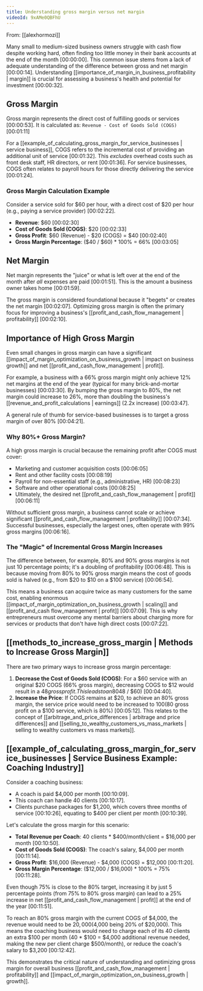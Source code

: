 ```yaml
---
title: Understanding gross margin versus net margin
videoId: 9xAMe0QBFhU
---
```


From: [[alexhormozi]] <br/> 

Many small to medium-sized business owners struggle with cash flow despite working hard, often finding too little money in their bank accounts at the end of the month <a class="yt-timestamp" data-t="00:00:00">[00:00:00]</a>. This common issue stems from a lack of adequate understanding of the difference between gross and net margin <a class="yt-timestamp" data-t="00:00:14">[00:00:14]</a>. Understanding [[importance_of_margin_in_business_profitability | margin]] is crucial for assessing a business's health and potential for investment <a class="yt-timestamp" data-t="00:00:32">[00:00:32]</a>.

## Gross Margin

Gross margin represents the direct cost of fulfilling goods or services <a class="yt-timestamp" data-t="00:00:53">[00:00:53]</a>. It is calculated as:
`Revenue - Cost of Goods Sold (COGS)` <a class="yt-timestamp" data-t="00:01:11">[00:01:11]</a>

For a [[example_of_calculating_gross_margin_for_service_businesses | service business]], COGS refers to the incremental cost of providing an additional unit of service <a class="yt-timestamp" data-t="00:01:32">[00:01:32]</a>. This *excludes* overhead costs such as front desk staff, HR directors, or rent <a class="yt-timestamp" data-t="00:01:36">[00:01:36]</a>. For service businesses, COGS often relates to payroll hours for those directly delivering the service <a class="yt-timestamp" data-t="00:01:24">[00:01:24]</a>.

### Gross Margin Calculation Example

Consider a service sold for $60 per hour, with a direct cost of $20 per hour (e.g., paying a service provider) <a class="yt-timestamp" data-t="00:02:22">[00:02:22]</a>.

*   **Revenue**: $60 <a class="yt-timestamp" data-t="00:02:30">[00:02:30]</a>
*   **Cost of Goods Sold (COGS)**: $20 <a class="yt-timestamp" data-t="00:02:33">[00:02:33]</a>
*   **Gross Profit**: $60 (Revenue) - $20 (COGS) = $40 <a class="yt-timestamp" data-t="00:02:40">[00:02:40]</a>
*   **Gross Margin Percentage**: ($40 / $60) * 100% = 66% <a class="yt-timestamp" data-t="00:03:05">[00:03:05]</a>

## Net Margin

Net margin represents the "juice" or what is left over at the end of the month after *all* expenses are paid <a class="yt-timestamp" data-t="00:01:51">[00:01:51]</a>. This is the amount a business owner takes home <a class="yt-timestamp" data-t="00:01:59">[00:01:59]</a>.

The gross margin is considered foundational because it "begets" or creates the net margin <a class="yt-timestamp" data-t="00:02:07">[00:02:07]</a>. Optimizing gross margin is often the primary focus for improving a business's [[profit_and_cash_flow_management | profitability]] <a class="yt-timestamp" data-t="00:02:10">[00:02:10]</a>.

## Importance of High Gross Margin

Even small changes in gross margin can have a significant [[impact_of_margin_optimization_on_business_growth | impact on business growth]] and net [[profit_and_cash_flow_management | profit]].

For example, a business with a 66% gross margin might only achieve 12% net margins at the end of the year (typical for many brick-and-mortar businesses) <a class="yt-timestamp" data-t="00:03:30">[00:03:30]</a>. By bumping the gross margin to 80%, the net margin could increase to 26%, more than doubling the business's [[revenue_and_profit_calculations | earnings]] (2.2x increase) <a class="yt-timestamp" data-t="00:03:47">[00:03:47]</a>.

A general rule of thumb for service-based businesses is to target a gross margin of over 80% <a class="yt-timestamp" data-t="00:04:21">[00:04:21]</a>.

### Why 80%+ Gross Margin?

A high gross margin is crucial because the remaining profit after COGS must cover:
*   Marketing and customer acquisition costs <a class="yt-timestamp" data-t="00:06:05">[00:06:05]</a>
*   Rent and other facility costs <a class="yt-timestamp" data-t="00:08:19">[00:08:19]</a>
*   Payroll for non-essential staff (e.g., administrative, HR) <a class="yt-timestamp" data-t="00:08:23">[00:08:23]</a>
*   Software and other operational costs <a class="yt-timestamp" data-t="00:08:25">[00:08:25]</a>
*   Ultimately, the desired net [[profit_and_cash_flow_management | profit]] <a class="yt-timestamp" data-t="00:06:11">[00:06:11]</a>

Without sufficient gross margin, a business cannot scale or achieve significant [[profit_and_cash_flow_management | profitability]] <a class="yt-timestamp" data-t="00:07:34">[00:07:34]</a>. Successful businesses, especially the largest ones, often operate with 99% gross margins <a class="yt-timestamp" data-t="00:06:16">[00:06:16]</a>.

### The "Magic" of Incremental Gross Margin Increases

The difference between, for example, 80% and 90% gross margins is not just 10 percentage points; it's a doubling of profitability <a class="yt-timestamp" data-t="00:06:48">[00:06:48]</a>. This is because moving from 80% to 90% gross margin means the cost of goods sold is halved (e.g., from $20 to $10 on a $100 service) <a class="yt-timestamp" data-t="00:06:54">[00:06:54]</a>.

This means a business can acquire twice as many customers for the same cost, enabling enormous [[impact_of_margin_optimization_on_business_growth | scaling]] and [[profit_and_cash flow_management | profit]] <a class="yt-timestamp" data-t="00:07:09">[00:07:09]</a>. This is why entrepreneurs must overcome any mental barriers about charging more for services or products that don't have high direct costs <a class="yt-timestamp" data-t="00:07:22">[00:07:22]</a>.

## [[methods_to_increase_gross_margin | Methods to Increase Gross Margin]]

There are two primary ways to increase gross margin percentage:

1.  **Decrease the Cost of Goods Sold (COGS)**: For a $60 service with an original $20 COGS (66% gross margin), decreasing COGS to $12 would result in a $48 gross profit. This leads to an 80% gross margin ($48 / $60) <a class="yt-timestamp" data-t="00:04:40">[00:04:40]</a>.
2.  **Increase the Price**: If COGS remains at $20, to achieve an 80% gross margin, the service price would need to be increased to $100 ($80 gross profit on a $100 service, which is 80%) <a class="yt-timestamp" data-t="00:05:12">[00:05:12]</a>. This relates to the concept of [[arbitrage_and_price_differences | arbitrage and price differences]] and [[selling_to_wealthy_customers_vs_mass_markets | selling to wealthy customers vs mass markets]].

## [[example_of_calculating_gross_margin_for_service_businesses | Service Business Example: Coaching Industry]]

Consider a coaching business:
*   A coach is paid $4,000 per month <a class="yt-timestamp" data-t="00:10:09">[00:10:09]</a>.
*   This coach can handle 40 clients <a class="yt-timestamp" data-t="00:10:17">[00:10:17]</a>.
*   Clients purchase packages for $1,200, which covers three months of service <a class="yt-timestamp" data-t="00:10:26">[00:10:26]</a>, equating to $400 per client per month <a class="yt-timestamp" data-t="00:10:39">[00:10:39]</a>.

Let's calculate the gross margin for this scenario:
*   **Total Revenue per Coach**: 40 clients * $400/month/client = $16,000 per month <a class="yt-timestamp" data-t="00:10:50">[00:10:50]</a>.
*   **Cost of Goods Sold (COGS)**: The coach's salary, $4,000 per month <a class="yt-timestamp" data-t="00:11:14">[00:11:14]</a>.
*   **Gross Profit**: $16,000 (Revenue) - $4,000 (COGS) = $12,000 <a class="yt-timestamp" data-t="00:11:20">[00:11:20]</a>.
*   **Gross Margin Percentage**: ($12,000 / $16,000) * 100% = 75% <a class="yt-timestamp" data-t="00:11:28">[00:11:28]</a>.

Even though 75% is close to the 80% target, increasing it by just 5 percentage points (from 75% to 80% gross margin) can lead to a 25% increase in net [[profit_and_cash_flow_management | profit]] at the end of the year <a class="yt-timestamp" data-t="00:11:51">[00:11:51]</a>.

To reach an 80% gross margin with the current COGS of $4,000, the revenue would need to be $20,000 ($4,000 being 20% of $20,000). This means the coaching business would need to charge each of its 40 clients an extra $100 per month (40 * $100 = $4,000 additional revenue needed, making the new per client charge $500/month), or reduce the coach's salary to $3,200 <a class="yt-timestamp" data-t="00:12:42">[00:12:42]</a>.

This demonstrates the critical nature of understanding and optimizing gross margin for overall business [[profit_and_cash_flow_management | profitability]] and [[impact_of_margin_optimization_on_business_growth | growth]].